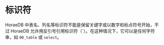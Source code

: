 # 标识符

HoraeDB 中表名、列名等标识符不能是保留关键字或以数字和标点符号开始，不过 HoraeDB 允许用反引号引用标识符（\`）。在这种情况下，它可以是任何字符串，如 `00_table` 或 `select`。
